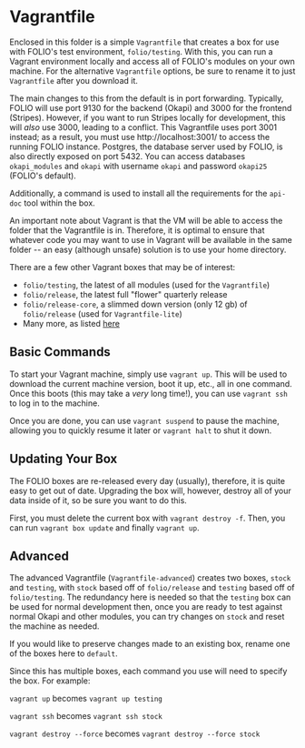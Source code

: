 # Vagrantfile

Enclosed in this folder is a simple `Vagrantfile` that creates a box for use
with FOLIO's test environment, `folio/testing`. With this, you can run a
Vagrant environment locally and access all of FOLIO's modules on your own
machine.  For the alternative `Vagrantfile` options, be sure to rename it
to just `Vagrantfile` after you download it.

The main changes to this from the default is in port forwarding. Typically,
FOLIO will use port 9130 for the backend (Okapi) and 3000 for the frontend
(Stripes). However, if you want to run Stripes locally for development, this
will _also_ use 3000, leading to a conflict. This Vagrantfile uses port 3001
instead; as a result, you must use http://localhost:3001/ to access the running
FOLIO instance. Postgres, the database server used by FOLIO, is also directly
exposed on port 5432. You can access databases `okapi_modules` and `okapi` with
username `okapi` and password `okapi25` (FOLIO's default).

Additionally, a command is used to install all the requirements for the
`api-doc` tool within the box.

An important note about Vagrant is that the VM will be able to access the folder
that the Vagrantfile is in. Therefore, it is optimal to ensure that whatever
code you may want to use in Vagrant will be available in the same folder -- an
easy (although unsafe) solution is to use your home directory.

There are a few other Vagrant boxes that may be of interest:

* `folio/testing`, the latest of all modules (used for the `Vagrantfile`)
* `folio/release`, the latest full "flower" quarterly release
* `folio/release-core`, a slimmed down version (only 12 gb) of `folio/release`
  (used for `Vagrantfile-lite`)
* Many more, as listed [here](https://app.vagrantup.com/folio)

## Basic Commands

To start your Vagrant machine, simply use `vagrant up`. This will be used to
download the current machine version, boot it up, etc., all in one command. Once
this boots (this may take a _very_ long time!), you can use `vagrant ssh` to log
in to the machine.

Once you are done, you can use `vagrant suspend` to pause the machine, allowing
you to quickly resume it later or `vagrant halt` to shut it down.

## Updating Your Box

The FOLIO boxes are re-released every day (usually), therefore, it is quite easy
to get out of date. Upgrading the box will, however, destroy all of your data
inside of it, so be sure you want to do this.

First, you must delete the current box with `vagrant destroy -f`. Then, you can
run `vagrant box update` and finally `vagrant up`.

## Advanced

The advanced Vagrantfile (`Vagrantfile-advanced`) creates two boxes, `stock` and
`testing`, with `stock` based off of `folio/release` and `testing` based off of
`folio/testing`. The redundancy here is needed so that the `testing` box can be
used for normal development then, once you are ready to test against normal
Okapi and other modules, you can try changes on `stock` and reset the machine as
needed.

If you would like to preserve changes made to an existing box, rename one of the
boxes here to `default`.

Since this has multiple boxes, each command you use will need to specify the
box. For example:

`vagrant up` becomes `vagrant up testing`

`vagrant ssh` becomes `vagrant ssh stock`

`vagrant destroy --force` becomes `vagrant destroy --force stock`
